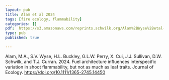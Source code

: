```yaml
---
layout: pub
title: Alam et al 2024
tags: [fire ecology, flammability]
categories: []
pdf:  https://s3.amazonaws.com/reprints.schwilk.org/Alam%2BWyse%2Betal-2024_Journal+of+Ecology_Fuel+architecture+influences+interspecific+variation+in+shoot+flammability+but+not+as.pdf
type: pub
published: true

---
```


Alam, M.A., S.V. Wyse, H.L. Buckley, G.L.W. Perry, X. Cui, J.J. Sullivan, D.W. Schwilk, and T.J. Curran. 2024. Fuel architecture influences interspecific variation in shoot flammability, but not as much as leaf traits. Journal of Ecology. https://doi.org/10.1111/1365-2745.14450

